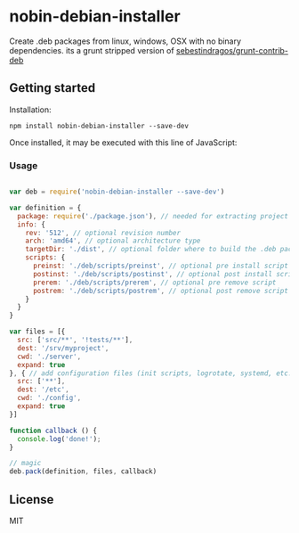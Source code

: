 # nobin-debian-installer

Create .deb packages from linux, windows, OSX with no binary dependencies.
its a grunt stripped version of [sebestindragos/grunt-contrib-deb](https://github.com/sebestindragos/grunt-contrib-deb)

## Getting started

Installation:

```shell
npm install nobin-debian-installer --save-dev
```

Once installed, it may be executed with this line of JavaScript:

### Usage

```js

var deb = require('nobin-debian-installer --save-dev')

var definition = {
  package: require('./package.json'), // needed for extracting project info
  info: {
    rev: '512', // optional revision number
    arch: 'amd64', // optional architecture type
    targetDir: './dist', // optional folder where to build the .deb package
    scripts: {
      preinst: './deb/scripts/preinst', // optional pre install script
      postinst: './deb/scripts/postinst', // optional post install script
      prerem: './deb/scripts/prerem', // optional pre remove script
      postrem: './deb/scripts/postrem', // optional post remove script
    }
  }
}

var files = [{
  src: ['src/**', '!tests/**'],
  dest: '/srv/myproject',
  cwd: './server',
  expand: true
}, { // add configuration files (init scripts, logrotate, systemd, etc...)
  src: ['**'],
  dest: '/etc',
  cwd: './config',
  expand: true
}]

function callback () {
  console.log('done!');
}

// magic
deb.pack(definition, files, callback)
```
## License

MIT
